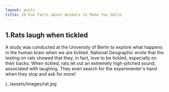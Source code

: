 ```yaml
---
layout: posts
title: 10 Fun Facts about Animals to Make You Smile
---
```



## 1.Rats laugh when tickled
A study was conducted at the University of Berlin to explore what happens in the human brain when we are tickled. National Geographic wrote that the testing on rats showed that they, in fact, love to be tickled, especially on their backs. When tickled, rats let out an extremely high-pitched sound, associated with laughing. They even search for the experimenter's hand when they stop and ask for more! 

(../assets/images/rat.jpg
